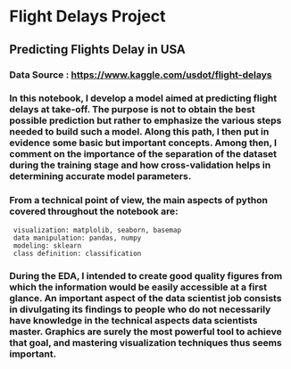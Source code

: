 # Flight Delays Project

## Predicting Flights Delay in USA

### Data Source : https://www.kaggle.com/usdot/flight-delays

### In this notebook, I develop a model aimed at predicting flight delays at take-off. The purpose is not to obtain the best possible prediction but rather to emphasize the various steps needed to build such a model. Along this path, I then put in evidence some basic but important concepts. Among then, I comment on the importance of the separation of the dataset during the training stage and how cross-validation helps in determining accurate model parameters.

### From a technical point of view, the main aspects of python covered throughout the notebook are:

     visualization: matplolib, seaborn, basemap
     data manipulation: pandas, numpy
     modeling: sklearn
     class definition: classification
     

### During the EDA, I intended to create good quality figures from which the information would be easily accessible at a first glance. An important aspect of the data scientist job consists in divulgating its findings to people who do not necessarily have knowledge in the technical aspects data scientists master. Graphics are surely the most powerful tool to achieve that goal, and mastering visualization techniques thus seems important.
